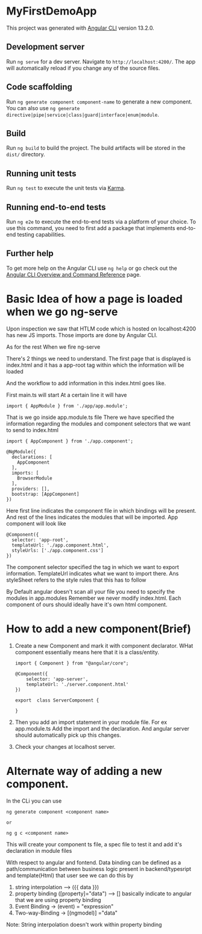 # MyFirstDemoApp

This project was generated with [Angular CLI](https://github.com/angular/angular-cli) version 13.2.0.

## Development server

Run `ng serve` for a dev server. Navigate to `http://localhost:4200/`. The app will automatically reload if you change any of the source files.

## Code scaffolding

Run `ng generate component component-name` to generate a new component. You can also use `ng generate directive|pipe|service|class|guard|interface|enum|module`.

## Build

Run `ng build` to build the project. The build artifacts will be stored in the `dist/` directory.

## Running unit tests

Run `ng test` to execute the unit tests via [Karma](https://karma-runner.github.io).

## Running end-to-end tests

Run `ng e2e` to execute the end-to-end tests via a platform of your choice. To use this command, you need to first add a package that implements end-to-end testing capabilities.

## Further help

To get more help on the Angular CLI use `ng help` or go check out the [Angular CLI Overview and Command Reference](https://angular.io/cli) page.


# Basic Idea of how a page is  loaded when we go ng-serve 

Upon inspection we saw that HTLM code which is hosted on localhost:4200 has new JS imports. 
Those imports are done by Angular CLI. 

As for the rest 
When we fire ng-serve 

There's 2 things we need to understand. 
The first page that is displayed is index.html and it has a app-root tag within which the information will be loaded

And the workflow to add information in this index.html goes like. 

First main.ts will start 
At a certain line it will have 


````
import { AppModule } from './app/app.module';
````

That is we go inside app.module.ts file
There we have specified the information regarding the modules and component selectors that we want to send to index.html

````
import { AppComponent } from './app.component';

@NgModule({
  declarations: [
    AppComponent
  ],
  imports: [
    BrowserModule
  ],
  providers: [],
  bootstrap: [AppComponent]
})
````

Here first line indicates the component file in which bindings will be present. And rest of the lines indicates the modules that will be imported.
App component will look like
````
@Component({
  selector: 'app-root',
  templateUrl: './app.component.html',
  styleUrls: ['./app.component.css']
})
````

The component selector specified the tag in which we want to export information. 
TemplateUrl indicates what we want to import there. 
Ans styleSheet refers to the style rules that this has to follow 



By Default angular doesn't scan all your file you need to specify the modules in app.modules
Remember we never modify index.html.
Each component of ours should ideally have it's own html component. 


# How to add a new component(Brief)

1. Create a new Component and mark it with component declarator. WHat component essentially means here that it is a class/entity. 
    ````
    import { Component } from "@angular/core";

    @Component({
        selector: 'app-server',
        templateUrl: './server.component.html'
    })

    export  class ServerComponent {

    }
    ````
2. Then you add an import statement in your module file. For ex app.module.ts
   Add the import and the declaration. And angular server should automatically pick up this changes. 

3. Check your changes at localhost server. 


# Alternate way of adding a new component. 

In the CLi you can use 

````
ng generate component <component name>

or

ng g c <component name>
````

This will create your component ts file, a spec file to test it and add it's declaration in module files



With respect to angular and fontend. Data binding can be defined as a path/communication between business logic present in backend/typesript and template(Html) that user see
we can do this  by 
1. string interpolation  --> ({{ data }})
2. property binding ([property]="data") --> [] basically indicate to angular that we are using property binding 
3. Event Binding -> (event) = "expression"
4. Two-way-Binding -> [(ngmodel)] ="data"

Note: String interpolation doesn't work within property binding